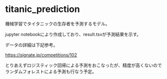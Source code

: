 # titanic_prediction

機械学習でタイタニックの生存者を予測するモデル。

jupyter notebookにより作成しており、result.tsvが予測結果を示す。

データの詳細は下記参考。

https://signate.jp/competitions/102

とりあえずロジスティック回帰による予測をおこなったが、精度が高くないのでランダムフォレストによる予測も行なう予定。
